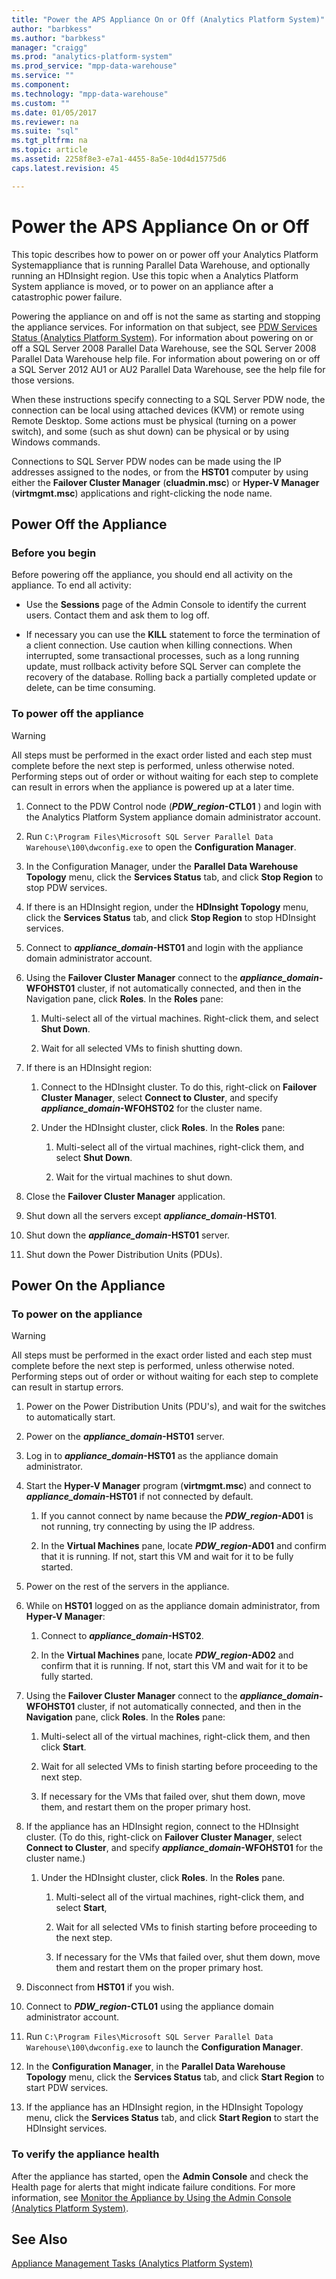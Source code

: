 ```yaml
---
title: "Power the APS Appliance On or Off (Analytics Platform System)"
author: "barbkess" 
ms.author: "barbkess"
manager: "craigg"	  
ms.prod: "analytics-platform-system"
ms.prod_service: "mpp-data-warehouse"
ms.service: ""
ms.component:
ms.technology: "mpp-data-warehouse"
ms.custom: ""
ms.date: 01/05/2017
ms.reviewer: na
ms.suite: "sql"
ms.tgt_pltfrm: na
ms.topic: article
ms.assetid: 2258f8e3-e7a1-4455-8a5e-10d4d15775d6
caps.latest.revision: 45

---
```

# Power the APS Appliance On or Off
This topic describes how to power on or power off your Analytics Platform Systemappliance that is running Parallel Data Warehouse, and optionally running an HDInsight region. Use this topic when a Analytics Platform System appliance is moved, or to power on an appliance after a catastrophic power failure.  
  
Powering the appliance on and off is not the same as starting and stopping the appliance services. For information on that subject, see [PDW Services Status &#40;Analytics Platform System&#41;](pdw-services-status.md). For information about powering on or off a SQL Server 2008 Parallel Data Warehouse, see the SQL Server 2008 Parallel Data Warehouse help file. For information about powering on or off a SQL Server 2012 AU1 or AU2 Parallel Data Warehouse, see the help file for those versions.  
  
When these instructions specify connecting to a SQL Server PDW node, the connection can be local using attached devices (KVM) or remote using Remote Desktop. Some actions must be physical (turning on a power switch), and some (such as shut down) can be physical or by using Windows commands.  
  
Connections to SQL Server PDW nodes can be made using the IP addresses assigned to the nodes, or from the **HST01** computer by using either the **Failover Cluster Manager** (**cluadmin.msc**) or **Hyper-V Manager** (**virtmgmt.msc**) applications and right-clicking the node name.  
  
## <a name="PowerOff"></a>Power Off the Appliance  
  
### Before you begin  
Before powering off the appliance, you should end all activity on the appliance. To end all activity:  
  
-   Use the **Sessions** page of the Admin Console to identify the current users. Contact them and ask them to log off.  
  
-   If necessary you can use the **KILL** statement to force the termination of a client connection. Use caution when killing connections. When interrupted, some transactional processes, such as a long running update, must rollback activity before SQL Server can complete the recovery of the database. Rolling back a partially completed update or delete, can be time consuming.  
  
### To power off the appliance  
  
> [!WARNING]  
> All steps must be performed in the exact order listed and each step must complete before the next step is performed, unless otherwise noted. Performing steps out of order or without waiting for each step to complete can result in errors when the appliance is powered up at a later time.  
  
1.  Connect to the PDW Control node (***PDW_region*-CTL01** ) and login with the Analytics Platform System appliance domain administrator account.  
  
2.  Run `C:\Program Files\Microsoft SQL Server Parallel Data Warehouse\100\dwconfig.exe` to open the **Configuration Manager**.  
  
3.  In the Configuration Manager, under the **Parallel Data Warehouse Topology** menu, click the **Services Status** tab, and click **Stop Region** to stop PDW services.  
  
4.  If there is an HDInsight region, under the **HDInsight Topology** menu, click the **Services Status** tab, and click **Stop Region** to stop HDInsight services.  
  
5.  Connect to ***appliance_domain*-HST01** and login with the appliance domain administrator account.  
  
6.  Using the **Failover Cluster Manager** connect to the ***appliance_domain*-WFOHST01** cluster, if not automatically connected, and then in the Navigation pane, click **Roles**. In the **Roles** pane:  
  
    1.  Multi-select all of the virtual machines. Right-click them, and select **Shut Down**.  
  
    2.  Wait for all selected VMs to finish shutting down.  
  
7.  If there is an HDInsight region:  
  
    1.  Connect to the HDInsight cluster. To do this, right-click on **Failover Cluster Manager**, select **Connect to Cluster**, and specify ***appliance_domain*-WFOHST02** for the cluster name.  
  
    2.  Under the HDInsight cluster, click **Roles**. In the **Roles** pane:  
  
        1.  Multi-select all of the virtual machines, right-click them, and select **Shut Down**.  
  
        2.  Wait for the virtual machines to shut down.  
  
8.  Close the **Failover Cluster Manager** application.  
  
9. Shut down all the servers except ***appliance_domain*-HST01**.  
  
10. Shut down the ***appliance_domain*-HST01** server.  
  
11. Shut down the Power Distribution Units (PDUs).  
  
## <a name="PowerOn"></a>Power On the Appliance  
  
### To power on the appliance  
  
> [!WARNING]  
> All steps must be performed in the exact order listed and each step must complete before the next step is performed, unless otherwise noted. Performing steps out of order or without waiting for each step to complete can result in startup errors.  
  
1.  Power on the Power Distribution Units (PDU's), and wait for the switches to automatically start.  
  
2.  Power on the ***appliance_domain*-HST01** server.  
  
3.  Log in to ***appliance_domain*-HST01** as the appliance domain administrator.  
  
4.  Start the **Hyper-V Manager** program (**virtmgmt.msc**) and connect to ***appliance_domain*-HST01** if not connected by default.  
  
    1.  If you cannot connect by name because the ***PDW_region*-AD01** is not running, try connecting by using the IP address.  
  
    2.  In the **Virtual Machines** pane, locate ***PDW_region*-AD01** and confirm that it is running. If not, start this VM and wait for it to be fully started.  
  
5.  Power on the rest of the servers in the appliance.  
  
6.  While on **HST01** logged on as the appliance domain administrator, from **Hyper-V Manager**:  
  
    1.  Connect to ***appliance_domain*-HST02**.  
  
    2.  In the **Virtual Machines** pane, locate ***PDW_region*-AD02** and confirm that it is running.  If not, start this VM and wait for it to be fully started.  
  
7.  Using the **Failover Cluster Manager** connect to the ***appliance_domain*-WFOHST01** cluster, if not automatically connected, and then in the **Navigation** pane, click **Roles**. In the **Roles** pane:  
  
    1.  Multi-select all of the virtual machines, right-click them, and then click **Start**.  
  
    2.  Wait for all selected VMs to finish starting before proceeding to the next step.  
  
    3.  If necessary for the VMs that failed over, shut them down, move them, and restart them on the proper primary host.  
  
8.  If the appliance has an HDInsight region, connect to the HDInsight cluster. (To do this, right-click on **Failover Cluster Manager**, select **Connect to Cluster**, and specify ***appliance_domain*-WFOHST01** for the cluster name.)  
  
    1.  Under the HDInsight cluster, click **Roles**. In the **Roles** pane.  
  
        1.  Multi-select all of the virtual machines, right-click them, and select **Start**,  
  
        2.  Wait for all selected VMs to finish starting before proceeding to the next step.  
  
        3.  If necessary for the VMs that failed over, shut them down, move them and restart them on the proper primary host.  
  
9. Disconnect from **HST01** if you wish.  
  
10. Connect to ***PDW_region*-CTL01** using the appliance domain administrator account.  
  
11. Run `C:\Program Files\Microsoft SQL Server Parallel Data Warehouse\100\dwconfig.exe` to launch the **Configuration Manager**.  
  
12. In the **Configuration Manager**, in the **Parallel Data Warehouse Topology** menu, click the **Services Status** tab, and click **Start Region** to start PDW services.  
  
13. If the appliance has an HDInsight region, in the HDInsight Topology menu, click the **Services Status** tab, and click **Start Region** to start the HDInsight services.  
  
### To verify the appliance health  
After the appliance has started, open the **Admin Console** and check the Health page for alerts that might indicate failure conditions. For more information, see [Monitor the Appliance by Using the Admin Console &#40;Analytics Platform System&#41;](monitor-the-appliance-by-using-the-admin-console.md).  
  
## See Also  
[Appliance Management Tasks &#40;Analytics Platform System&#41;](appliance-management-tasks.md)  
  
